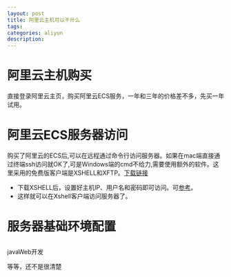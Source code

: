 ```yaml
---
layout: post
title: 阿里云主机可以干什么
tags:
categories: aliyun
description:
---
```

# 阿里云主机购买
直接登录阿里云主页，购买阿里云ECS服务，一年和三年的价格差不多，先买一年试用。

# 阿里云ECS服务器访问
购买了阿里云的ECS后,可以在远程通过命令行访问服务器。如果在mac端直接通过终端ssh访问就OK了,可是Windows端的cmd不给力,需要使用额外的软件。这里采用的免费版客户端是XSHELL和XFTP。[下载链接](https://www.netsarang.com/zh/all-downloads/)
* 下载XSHELL后，设置好主机IP、用户名和密码即可访问。可[参考](https://www.aliyun.com/jiaocheng/149761.html)。
* 这样就可以在Xshell客户端访问服务器了。

# 服务器基础环境配置
## 


javaWeb开发

等等，还不是很清楚

